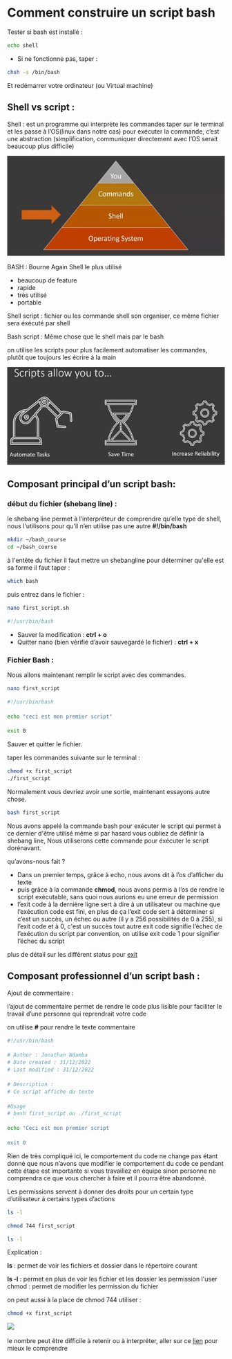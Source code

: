 ﻿# Comment construire un script bash

Tester si bash est installé :

```bash
echo shell
```
- Si ne fonctionne pas, taper :

```bash
chsh -s /bin/bash
``` 
Et redémarrer votre ordinateur (ou Virtual machine)

## Shell vs script :

Shell : est un programme qui interprète les commandes taper sur le terminal et les passe à l’OS(linux dans notre cas) pour exécuter la commande, c’est une abstraction (simplification, communiquer directement avec l’OS serait beaucoup plus difficile)

![](Aspose.Words.f5bd349a-8538-4057-8142-d369c2d12ec1.003.jpeg)

BASH : Bourne Again Shell le plus utilisé

- beaucoup de feature
- rapide
- très utilisé
- portable

Shell script : fichier ou les commande shell son organiser, ce même fichier sera éxécuté par shell

Bash script : Même chose que le shell mais par le bash

on utilise les scripts pour plus facilement automatiser les commandes, plutôt que toujours les écrire à la main

![](Aspose.Words.f5bd349a-8538-4057-8142-d369c2d12ec1.004.jpeg)

## Composant principal d’un script bash:

### début du fichier (shebang line) :

le shebang line permet à l’interpréteur de comprendre qu’elle type de shell, nous l'utilisons pour qu’il n’en utilise pas une autre **#!/bin/bash**

```bash
mkdir ~/bash_course
cd ~/bash_course
```

à l'entête du fichier il faut mettre un shebangline pour déterminer qu'elle est sa forme il faut taper :
```bash
which bash
```

puis entrez dans le fichier : 
```bash
nano first_script.sh
```

```bash
#!/usr/bin/bash
```

- Sauver la modification : **ctrl + o**
- Quitter nano (bien vérifié d’avoir sauvegardé le fichier) : **ctrl + x**

### Fichier Bash :

Nous allons maintenant remplir le script avec des commandes.

```bash
nano first_script
```

```bash
#!/usr/bin/bash

echo "ceci est mon premier script"

exit 0
```

Sauver et quitter le fichier.

taper les commandes suivante sur le terminal : 
```bash
chmod +x first_script
./first_script
```

Normalement vous devriez avoir une sortie, maintenant essayons autre chose.

```bash
bash first_script
```

Nous avons appelé la commande bash pour exécuter le script qui permet à ce dernier d'être utilisé même si par hasard vous oubliez de définir la shebang line, Nous utiliserons cette commande pour éxécuter le script dorénavant.

qu’avons-nous fait ?

- Dans un premier temps, grâce à echo, nous avons dit à l’os d’afficher du texte
- puis grâce à la commande **chmod**, nous avons permis à l’os de rendre le script exécutable, sans quoi nous aurions eu une erreur de permission
- l’exit code à la dernière ligne sert à dire à un utilisateur ou machine que l’exécution code est fini, en plus de ça l’exit code sert à déterminer si c’est un succès, un échec ou autre (il y a 256 possibilités de 0 à 255), si l’exit code et à 0, c'est un succès tout autre exit code signifie l’échec de l’exécution du script par convention, on utilise exit code 1 pour signifier l’échec du script

plus de détail sur les différent status pour [exit](https://tldp.org/LDP/abs/html/exitcodes.html)

## Composant professionnel d’un script bash :

Ajout de commentaire :

l’ajout de commentaire permet de rendre le code plus lisible pour faciliter le travail d’une personne qui reprendrait votre code

on utilise **#** pour rendre le texte commentaire

```bash
#!/usr/bin/bash

# Author : Jonathan Ndamba
# Date created : 31/12/2022
# Last modified : 31/12/2022

# Description :
# Ce script affiche du texte

#Usage
# bash first_script ou ./first_script

echo "Ceci est mon premier script

exit 0
```

Rien de très compliqué ici, le comportement du code ne change pas étant donné que nous n’avons que modifier le comportement du code ce pendant cette étape est importante si vous travaillez en équipe sinon personne ne comprendra ce que vous chercher à faire et il pourra être abandonné.


Les permissions servent à donner des droits pour un certain type d’utilisateur à certains types d’actions
```bash
ls -l
```
```bash
chmod 744 first_script
```
```bash
ls -l
```
Explication :

**ls** : permet de voir les fichiers et dossier dans le répertoire courant

**ls -l** : permet en plus de voir les fichier et les dossier les permission l'user chmod : permet de modifier les permission du fichier

on peut aussi à la place de chmod 744 utiliser : 

```bash
chmod +x first_script
```

![](Aspose.Words.f5bd349a-8538-4057-8142-d369c2d12ec1.014.png)

le nombre peut être difficile à retenir ou à interpréter, aller sur ce [lien](https://chmod-calculator.com/) pour mieux le comprendre